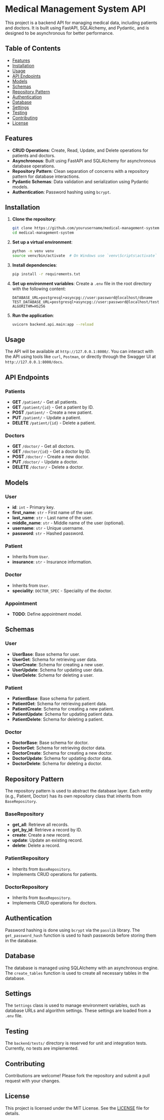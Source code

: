 # Medical Management System API

This project is a backend API for managing medical data, including patients and doctors. It is built using FastAPI, SQLAlchemy, and Pydantic, and is designed to be asynchronous for better performance.

## Table of Contents
- [Features](#features)
- [Installation](#installation)
- [Usage](#usage)
- [API Endpoints](#api-endpoints)
- [Models](#models)
- [Schemas](#schemas)
- [Repository Pattern](#repository-pattern)
- [Authentication](#authentication)
- [Database](#database)
- [Settings](#settings)
- [Testing](#testing)
- [Contributing](#contributing)
- [License](#license)

## Features
- **CRUD Operations**: Create, Read, Update, and Delete operations for patients and doctors.
- **Asynchronous**: Built using FastAPI and SQLAlchemy for asynchronous database operations.
- **Repository Pattern**: Clean separation of concerns with a repository pattern for database interactions.
- **Pydantic Schemas**: Data validation and serialization using Pydantic models.
- **Authentication**: Password hashing using `bcrypt`.

## Installation

1. **Clone the repository**:
   ```bash
   git clone https://github.com/yourusername/medical-management-system.git
   cd medical-management-system
   ```

2. **Set up a virtual environment**:
   ```bash
   python -m venv venv
   source venv/bin/activate  # On Windows use `venv\Scripts\activate`
   ```

3. **Install dependencies**:
   ```bash
   pip install -r requirements.txt
   ```

4. **Set up environment variables**:
   Create a `.env` file in the root directory with the following content:
   ```env
   DATABASE_URL=postgresql+asyncpg://user:password@localhost/dbname
   TEST_DATABASE_URL=postgresql+asyncpg://user:password@localhost/testdb
   ALGORITHM=HS256
   ```

5. **Run the application**:
   ```bash
   uvicorn backend.api.main:app --reload
   ```

## Usage

The API will be available at `http://127.0.0.1:8000/`. You can interact with the API using tools like `curl`, `Postman`, or directly through the Swagger UI at `http://127.0.0.1:8000/docs`.

## API Endpoints

### Patients
- **GET** `/patient/` - Get all patients.
- **GET** `/patient/{id}` - Get a patient by ID.
- **POST** `/patient/` - Create a new patient.
- **PUT** `/patient/` - Update a patient.
- **DELETE** `/patient/{id}` - Delete a patient.

### Doctors
- **GET** `/doctor/` - Get all doctors.
- **GET** `/doctor/{id}` - Get a doctor by ID.
- **POST** `/doctor/` - Create a new doctor.
- **PUT** `/doctor/` - Update a doctor.
- **DELETE** `/doctor/` - Delete a doctor.

## Models

### User
- **id**: `int` - Primary key.
- **first_name**: `str` - First name of the user.
- **last_name**: `str` - Last name of the user.
- **middle_name**: `str` - Middle name of the user (optional).
- **username**: `str` - Unique username.
- **password**: `str` - Hashed password.

### Patient
- Inherits from `User`.
- **insurance**: `str` - Insurance information.

### Doctor
- Inherits from `User`.
- **speciality**: `DOCTOR_SPEC` - Speciality of the doctor.

### Appointment
- **TODO**: Define appointment model.

## Schemas

### User
- **UserBase**: Base schema for user.
- **UserGet**: Schema for retrieving user data.
- **UserCreate**: Schema for creating a new user.
- **UserUpdate**: Schema for updating user data.
- **UserDelete**: Schema for deleting a user.

### Patient
- **PatientBase**: Base schema for patient.
- **PatientGet**: Schema for retrieving patient data.
- **PatientCreate**: Schema for creating a new patient.
- **PatientUpdate**: Schema for updating patient data.
- **PatientDelete**: Schema for deleting a patient.

### Doctor
- **DoctorBase**: Base schema for doctor.
- **DoctorGet**: Schema for retrieving doctor data.
- **DoctorCreate**: Schema for creating a new doctor.
- **DoctorUpdate**: Schema for updating doctor data.
- **DoctorDelete**: Schema for deleting a doctor.

## Repository Pattern

The repository pattern is used to abstract the database layer. Each entity (e.g., Patient, Doctor) has its own repository class that inherits from `BaseRepository`.

### BaseRepository
- **get_all**: Retrieve all records.
- **get_by_id**: Retrieve a record by ID.
- **create**: Create a new record.
- **update**: Update an existing record.
- **delete**: Delete a record.

### PatientRepository
- Inherits from `BaseRepository`.
- Implements CRUD operations for patients.

### DoctorRepository
- Inherits from `BaseRepository`.
- Implements CRUD operations for doctors.

## Authentication

Password hashing is done using `bcrypt` via the `passlib` library. The `get_password_hash` function is used to hash passwords before storing them in the database.

## Database

The database is managed using SQLAlchemy with an asynchronous engine. The `create_tables` function is used to create all necessary tables in the database.

## Settings

The `Settings` class is used to manage environment variables, such as database URLs and algorithm settings. These settings are loaded from a `.env` file.

## Testing

The `backend/tests/` directory is reserved for unit and integration tests. Currently, no tests are implemented.

## Contributing

Contributions are welcome! Please fork the repository and submit a pull request with your changes.

## License

This project is licensed under the MIT License. See the [LICENSE](LICENSE) file for details.
